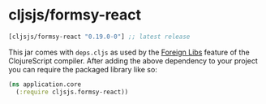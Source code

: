 # cljsjs/formsy-react

[](dependency)
```clojure
[cljsjs/formsy-react "0.19.0-0"] ;; latest release
```
[](/dependency)

This jar comes with `deps.cljs` as used by the [Foreign Libs][flibs] feature
of the ClojureScript compiler. After adding the above dependency to your project
you can require the packaged library like so:

```clojure
(ns application.core
  (:require cljsjs.formsy-react))
```

[flibs]: https://github.com/clojure/clojurescript/wiki/Packaging-Foreign-Dependencies
